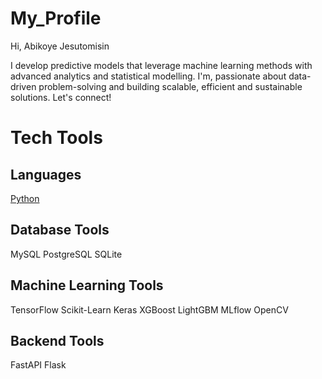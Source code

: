 # My_Profile

Hi, Abikoye Jesutomisin

I develop predictive models that leverage machine learning methods with advanced analytics and statistical modelling. I'm, passionate about data-driven problem-solving and building scalable, efficient and sustainable solutions. Let's connect!

# Tech Tools

## Languages
[Python](https://www.python.org/)

## Database Tools
MySQL PostgreSQL SQLite

## Machine Learning Tools
TensorFlow Scikit-Learn Keras XGBoost LightGBM MLflow OpenCV

## Backend Tools
FastAPI Flask
